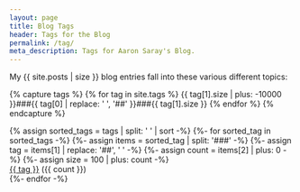 ```yaml
---
layout: page
title: Blog Tags
header: Tags for the Blog
permalink: /tag/
meta_description: Tags for Aaron Saray's Blog.
---
```

My {{ site.posts | size }} blog entries fall into these various different topics:

{% capture tags %}
  {% for tag in site.tags %}
    {{ tag[1].size | plus: -10000 }}###{{ tag[0] | replace: ' ', '##' }}###{{ tag[1].size }}
  {% endfor %}
{% endcapture %}

<div class="tag-cloud">
{% assign sorted_tags = tags | split: ' ' | sort -%}
{%- for sorted_tag in sorted_tags -%}
  {%- assign items = sorted_tag | split: '###' -%}
  {%- assign tag = items[1] | replace: '##', ' ' -%}
  {%- assign count = items[2] | plus: 0 -%}
  {%- assign size = 100 | plus: count -%}
  <div style="font-size: {{ size }}%"><a href="/tag/{{ tag | slugify }}">{{ tag }}</a> <span>({{ count }})</span></div> 
{%- endfor -%}
</div>